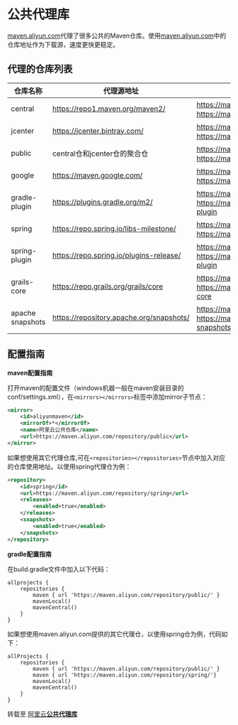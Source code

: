 # **公共代理库**

[maven.aliyun.com](https://maven.aliyun.com/)代理了很多公共的Maven仓库。使用[maven.aliyun.com](https://maven.aliyun.com/)中的仓库地址作为下载源，速度更快更稳定。

## **代理的仓库列表**

| 仓库名称         | 代理源地址                               | 使用地址                                                     |
| ---------------- | ---------------------------------------- | ------------------------------------------------------------ |
| central          | https://repo1.maven.org/maven2/          | https://maven.aliyun.com/repository/central 或 https://maven.aliyun.com/nexus/content/repositories/central |
| jcenter          | https://jcenter.bintray.com/             | https://maven.aliyun.com/repository/jcenter 或 https://maven.aliyun.com/nexus/content/repositories/jcenter |
| public           | central仓和jcenter仓的聚合仓             | https://maven.aliyun.com/repository/public 或[https://](https://maven.aliyun.com/nexus/content/groups/public)[maven.aliyun.com/nexus/content/groups/public](http://maven.aliyun.com/nexus/content/groups/public) |
| google           | https://maven.google.com/                | https://maven.aliyun.com/repository/google 或 https://maven.aliyun.com/nexus/content/repositories/google |
| gradle-plugin    | https://plugins.gradle.org/m2/           | https://maven.aliyun.com/repository/gradle-plugin 或 https://maven.aliyun.com/nexus/content/repositories/gradle-plugin |
| spring           | https://repo.spring.io/libs-milestone/   | https://maven.aliyun.com/repository/spring 或 https://maven.aliyun.com/nexus/content/repositories/spring |
| spring-plugin    | https://repo.spring.io/plugins-release/  | https://maven.aliyun.com/repository/spring-plugin 或 https://maven.aliyun.com/nexus/content/repositories/spring-plugin |
| grails-core      | https://repo.grails.org/grails/core      | https://maven.aliyun.com/repository/grails-core 或 https://maven.aliyun.com/nexus/content/repositories/grails-core |
| apache snapshots | https://repository.apache.org/snapshots/ | https://maven.aliyun.com/repository/apache-snapshots 或 https://maven.aliyun.com/nexus/content/repositories/apache-snapshots |

## **配置指南**

**maven配置指南**

打开maven的配置文件（windows机器一般在maven安装目录的conf/settings.xml），在`<mirrors></mirrors>`标签中添加mirror子节点：

```xml
<mirror>
    <id>aliyunmaven</id>
    <mirrorOf>*</mirrorOf>
    <name>阿里云公共仓库</name>
    <url>https://maven.aliyun.com/repository/public</url>
</mirror>
```

如果想使用其它代理仓库,可在`<repositories></repositories>`节点中加入对应的仓库使用地址。以使用spring代理仓为例：

```xml
<repository>
    <id>spring</id>
    <url>https://maven.aliyun.com/repository/spring</url>
    <releases>
        <enabled>true</enabled>
    </releases>
    <snapshots>
        <enabled>true</enabled>
    </snapshots>
</repository>
```

**gradle配置指南**

在build.gradle文件中加入以下代码：

```
allprojects {
    repositories {
        maven { url 'https://maven.aliyun.com/repository/public/' }
        mavenLocal()
        mavenCentral()
    }
}
```

如果想使用maven.aliyun.com提供的其它代理仓，以使用spring仓为例，代码如下：

```
allProjects {
    repositories {
        maven { url 'https://maven.aliyun.com/repository/public/' }
        maven { url 'https://maven.aliyun.com/repository/spring/'}
        mavenLocal()
        mavenCentral()
    }
}
```

转载至 [阿里云**公共代理库**](https://help.aliyun.com/document_detail/102512.html?spm=a2c40.aliyun_maven_repo.0.0.36183054eGk3vS)